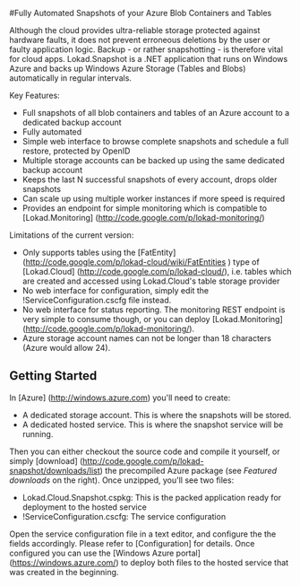 #Fully Automated Snapshots of your Azure Blob Containers and Tables

Although the cloud provides ultra-reliable storage protected against hardware faults, it does not prevent erroneous deletions by the user or faulty application logic. Backup - or rather snapshotting - is therefore vital for cloud apps. Lokad.Snapshot is a .NET application that runs on Windows Azure and backs up Windows Azure Storage (Tables and Blobs) automatically in regular intervals.

Key Features:

* Full snapshots of all blob containers and tables of an Azure account to a dedicated backup account
* Fully automated
* Simple web interface to browse complete snapshots and schedule a full restore, protected by OpenID
* Multiple storage accounts can be backed up using the same dedicated backup account
* Keeps the last N successful snapshots of every account, drops older snapshots
* Can scale up using multiple worker instances if more speed is required
* Provides an endpoint for simple monitoring which is compatible to [Lokad.Monitoring] (http://code.google.com/p/lokad-monitoring/)

Limitations of the current version:

* Only supports tables using the [FatEntity] (http://code.google.com/p/lokad-cloud/wiki/FatEntities ) type of [Lokad.Cloud] (http://code.google.com/p/lokad-cloud/), i.e. tables which are created and accessed using Lokad.Cloud's table storage provider
* No web interface for configuration, simply edit the !ServiceConfiguration.cscfg file instead.
* No web interface for status reporting. The monitoring REST endpoint is very simple to consume though, or you can deploy [Lokad.Monitoring] (http://code.google.com/p/lokad-monitoring/).
* Azure storage account names can not be longer than 18 characters (Azure would allow 24).

## Getting Started

In [Azure] (http://windows.azure.com) you'll need to create:

* A dedicated storage account. This is where the snapshots will be stored.
* A dedicated hosted service. This is where the snapshot service will be running.

Then you can either checkout the source code and compile it yourself, or simply [download] (http://code.google.com/p/lokad-snapshot/downloads/list) the precompiled Azure package (see _Featured downloads_ on the right). Once unzipped, you'll see two files:

* Lokad.Cloud.Snapshot.cspkg: This is the packed application ready for deployment to the hosted service
* !ServiceConfiguration.cscfg: The service configuration

Open the service configuration file in a text editor, and configure the the fields accordingly. Please refer to [Configuration] for details. Once configured you can use the [Windows Azure portal] (https://windows.azure.com/) to deploy both files to the hosted service that was created in the beginning.
